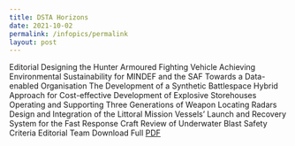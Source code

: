 ```yaml
---
title: DSTA Horizons
date: 2021-10-02
permalink: /infopics/permalink
layout: post
---
```


Editorial
Designing the Hunter Armoured Fighting Vehicle
Achieving Environmental Sustainability for MINDEF and the SAF
Towards a Data-enabled Organisation
The Development of a Synthetic Battlespace
Hybrid Approach for Cost-effective Development of Explosive Storehouses
Operating and Supporting Three Generations of Weapon Locating Radars
Design and Integration of the Littoral Mission Vessels’ Launch and Recovery System for the Fast Response Craft
Review of Underwater Blast Safety Criteria
Editorial Team
Download Full [PDF](https://www.dsta.gov.sg/Html/img/content/dsta-horizon/dh152020_full%20issue.pdf)